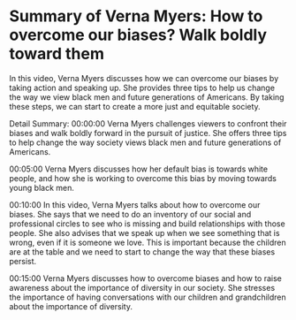 # Summary of Verna Myers: How to overcome our biases? Walk boldly toward them

In this video, Verna Myers discusses how we can overcome our biases by taking action and speaking up. She provides three tips to help us change the way we view black men and future generations of Americans. By taking these steps, we can start to create a more just and equitable society.

Detail Summary: 
00:00:00
Verna Myers challenges viewers to confront their biases and walk boldly forward in the pursuit of justice. She offers three tips to help change the way society views black men and future generations of Americans.

00:05:00
Verna Myers discusses how her default bias is towards white people, and how she is working to overcome this bias by moving towards young black men.

00:10:00
In this video, Verna Myers talks about how to overcome our biases. She says that we need to do an inventory of our social and professional circles to see who is missing and build relationships with those people. She also advises that we speak up when we see something that is wrong, even if it is someone we love. This is important because the children are at the table and we need to start to change the way that these biases persist.

00:15:00
Verna Myers discusses how to overcome biases and how to raise awareness about the importance of diversity in our society. She stresses the importance of having conversations with our children and grandchildren about the importance of diversity.

